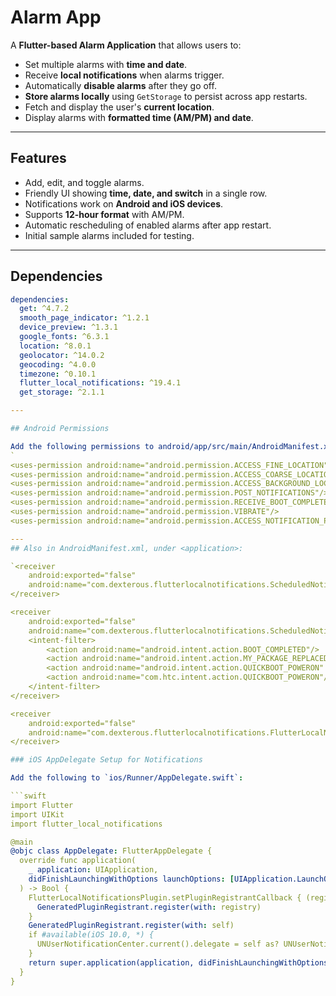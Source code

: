 # Alarm App

A **Flutter-based Alarm Application** that allows users to:  

- Set multiple alarms with **time and date**.  
- Receive **local notifications** when alarms trigger.  
- Automatically **disable alarms** after they go off.  
- **Store alarms locally** using `GetStorage` to persist across app restarts.  
- Fetch and display the user's **current location**.  
- Display alarms with **formatted time (AM/PM) and date**.  

---

## Features

- Add, edit, and toggle alarms.  
- Friendly UI showing **time, date, and switch** in a single row.  
- Notifications work on **Android and iOS devices**.  
- Supports **12-hour format** with AM/PM.  
- Automatic rescheduling of enabled alarms after app restart.  
- Initial sample alarms included for testing.  

---

## Dependencies

```yaml
dependencies:
  get: ^4.7.2
  smooth_page_indicator: ^1.2.1
  device_preview: ^1.3.1
  google_fonts: ^6.3.1
  location: ^8.0.1
  geolocator: ^14.0.2
  geocoding: ^4.0.0
  timezone: ^0.10.1
  flutter_local_notifications: ^19.4.1
  get_storage: ^2.1.1

---

## Android Permissions

Add the following permissions to android/app/src/main/AndroidManifest.xml:
`
<uses-permission android:name="android.permission.ACCESS_FINE_LOCATION" />
<uses-permission android:name="android.permission.ACCESS_COARSE_LOCATION" />
<uses-permission android:name="android.permission.ACCESS_BACKGROUND_LOCATION" />
<uses-permission android:name="android.permission.POST_NOTIFICATIONS"/>
<uses-permission android:name="android.permission.RECEIVE_BOOT_COMPLETED"/>
<uses-permission android:name="android.permission.VIBRATE"/>
<uses-permission android:name="android.permission.ACCESS_NOTIFICATION_POLICY"/>

---
## Also in AndroidManifest.xml, under <application>:

`<receiver
    android:exported="false"
    android:name="com.dexterous.flutterlocalnotifications.ScheduledNotificationReceiver" >
</receiver>

<receiver
    android:exported="false"
    android:name="com.dexterous.flutterlocalnotifications.ScheduledNotificationBootReceiver">
    <intent-filter>
        <action android:name="android.intent.action.BOOT_COMPLETED"/>
        <action android:name="android.intent.action.MY_PACKAGE_REPLACED"/>
        <action android:name="android.intent.action.QUICKBOOT_POWERON" />
        <action android:name="com.htc.intent.action.QUICKBOOT_POWERON"/>
    </intent-filter>
</receiver>

<receiver
    android:exported="false"
    android:name="com.dexterous.flutterlocalnotifications.FlutterLocalNotificationsReceiver">
</receiver>

### iOS AppDelegate Setup for Notifications

Add the following to `ios/Runner/AppDelegate.swift`:

```swift
import Flutter
import UIKit
import flutter_local_notifications

@main
@objc class AppDelegate: FlutterAppDelegate {
  override func application(
    _ application: UIApplication,
    didFinishLaunchingWithOptions launchOptions: [UIApplication.LaunchOptionsKey: Any]?
  ) -> Bool {
    FlutterLocalNotificationsPlugin.setPluginRegistrantCallback { (registry) in
      GeneratedPluginRegistrant.register(with: registry)
    }
    GeneratedPluginRegistrant.register(with: self)
    if #available(iOS 10.0, *) {
      UNUserNotificationCenter.current().delegate = self as? UNUserNotificationCenterDelegate
    }
    return super.application(application, didFinishLaunchingWithOptions: launchOptions)
  }
}

